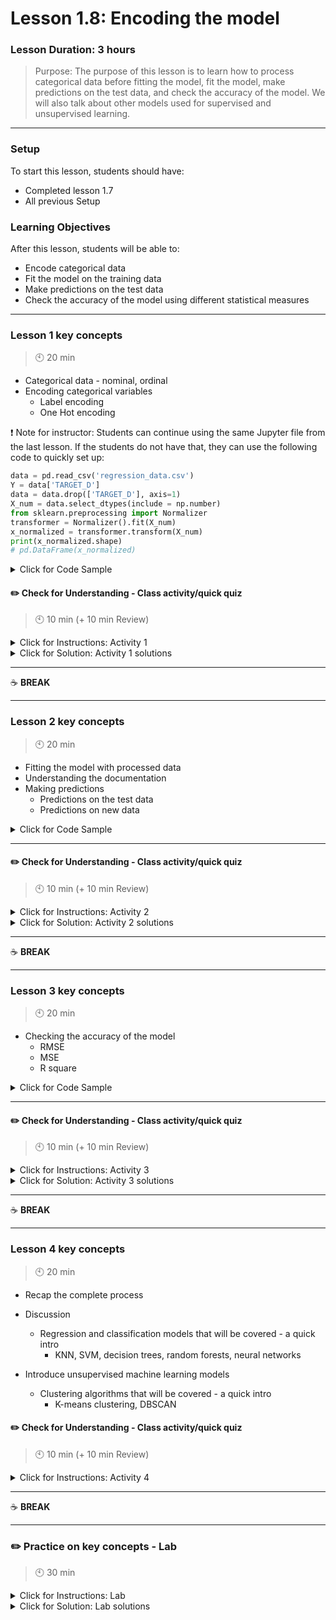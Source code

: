 # Lesson 1.8: Encoding the model

### Lesson Duration: 3 hours

> Purpose: The purpose of this lesson is to learn how to process categorical data before fitting the model, fit the model, make predictions on the test data, and check the accuracy of the model. We will also talk about other models used for supervised and unsupervised learning.

---

### Setup

To start this lesson, students should have:

- Completed lesson 1.7
- All previous Setup

### Learning Objectives

After this lesson, students will be able to:

- Encode categorical data
- Fit the model on the training data
- Make predictions on the test data
- Check the accuracy of the model using different statistical measures

---

### Lesson 1 key concepts

> :clock10: 20 min

- Categorical data - nominal, ordinal
- Encoding categorical variables
  - Label encoding
  - One Hot encoding

:exclamation: Note for instructor: Students can continue using the same Jupyter file from the last lesson. If the students do not have that, they can use the following code to quickly set up:

```python
data = pd.read_csv('regression_data.csv')
Y = data['TARGET_D']
data = data.drop(['TARGET_D'], axis=1)
X_num = data.select_dtypes(include = np.number)
from sklearn.preprocessing import Normalizer
transformer = Normalizer().fit(X_num)
x_normalized = transformer.transform(X_num)
print(x_normalized.shape)
# pd.DataFrame(x_normalized)
```

<details>
<summary> Click for Code Sample </summary>

Links to docs:

- [sklearn.preprocessing.OneHotEncoder](https://scikit-learn.org/stable/modules/generated/sklearn.preprocessing.OneHotEncoder.html)
- [.fit(x)](https://scikit-learn.org/stable/modules/generated/sklearn.preprocessing.OneHotEncoder.html#sklearn.preprocessing.OneHotEncoder.fit)
- [.transform(x)](https://scikit-learn.org/stable/modules/generated/sklearn.preprocessing.OneHotEncoder.html#sklearn.preprocessing.OneHotEncoder.transform)

```python
X_cat = data.select_dtypes(include = np.object)
# pd.get_dummies(X_cat, drop_first=True)
from sklearn.preprocessing import OneHotEncoder

encoder = OneHotEncoder(handle_unknown='error', drop='first').fit(X_cat)
# encoder.categories_
encoded = encoder.transform(X_cat).toarray()
encoded
#le = preprocessing.LabelEncoder().fit(X_cat).transform(X_cat) # ordered wrt value counts
```

</details>

#### :pencil2: Check for Understanding - Class activity/quick quiz

> :clock10: 10 min (+ 10 min Review)

<details>
  <summary> Click for Instructions: Activity 1 </summary>

- Link to [activity 1](https://github.com/ironhack-edu/data_1.08_activities/blob/master/1.08_activity_1.md).

</details>

<details>
  <summary>Click for Solution: Activity 1 solutions</summary>

Keeping One Hot encoding as the reference, talk about how multiple categories in a single column can add a large number of additional columns in the data set. Given that there might be many such categorical columns, this might make the data set sparse, by adding a large number of columns with binary values.

</details>

---

:coffee: **BREAK**

---

### Lesson 2 key concepts

> :clock10: 20 min

- Fitting the model with processed data
- Understanding the documentation
- Making predictions
  - Predictions on the test data
  - Predictions on new data

<details>
<summary> Click for Code Sample </summary>

Links to docs:

- [sklearn.model_selection.train_test_split](https://scikit-learn.org/stable/modules/generated/sklearn.model_selection.train_test_split.html#)
- [sklearn.linear_model.LinearRegression](https://scikit-learn.org/stable/modules/generated/sklearn.linear_model.LinearRegression.html)

```python
X = np.concatenate((x_normalized, encoded), axis=1)
Y = data['TARGET_D']
X_train, X_test, y_train, y_test = train_test_split(X, Y, test_size=0.4, random_state=100)
lm = linear_model.LinearRegression()
model = lm.fit(X_train,y_train)
predictions  = lm.predict(X_test)
r2_score(y_test, predictions)
# to make predictions on the new data, we have to process the data (X features) in the same way.
```

</details>

---

#### :pencil2: Check for Understanding - Class activity/quick quiz

> :clock10: 10 min (+ 10 min Review)

<details>
  <summary> Click for Instructions: Activity 2 </summary>

(_Share the following link with your students. Students should clone/download repository to be able to work on the tasks._)

- Link to [activity 2](https://github.com/ironhack-edu/data_1.08_activities/blob/master/1.08_activity_2.md).

</details>

<details>
  <summary>Click for Solution: Activity 2 solutions</summary>

- Link to [activity 2 solution](https://gist.github.com/ironhack-edu/977e3f18c6035f3f2476a4baf3ab6bf0).

</details>

---

:coffee: **BREAK**

---

### Lesson 3 key concepts

> :clock10: 20 min

- Checking the accuracy of the model
  - RMSE
  - MSE
  - R square

<details>
<summary> Click for Code Sample </summary>

```python
mse = mean_squared_error(y_test, predictions)
print(mse)

rmse = math.sqrt(mse)
print(rmse)

r2 = r2_score(y_test, predictions)
print(r2)

n = len(X_test)
p = X_test.shape[1]
adj_r2 = 1-((1-r2)*(n-1)/(n-p-1))
print(adj_r2)
```

</details>

---

#### :pencil2: Check for Understanding - Class activity/quick quiz

> :clock10: 10 min (+ 10 min Review)

<details>
  <summary> Click for Instructions: Activity 3 </summary>

- Link to [activity 3](https://github.com/ironhack-edu/data_1.08_activities/blob/master/1.08_activity_3.md).

</details>

<details>
  <summary>Click for Solution: Activity 3 solutions</summary>

- MSE is bigger than RMSE, but they have the same information about the error. RMSE has the same magnitude order as the data.

</details>

---

:coffee: **BREAK**

---

### Lesson 4 key concepts

> :clock10: 20 min

- Recap the complete process
- Discussion

  - Regression and classification models that will be covered - a quick intro
    - KNN, SVM, decision trees, random forests, neural networks

- Introduce unsupervised machine learning models
  - Clustering algorithms that will be covered - a quick intro
    - K-means clustering, DBSCAN

#### :pencil2: Check for Understanding - Class activity/quick quiz

> :clock10: 10 min (+ 10 min Review)

<details>
  <summary> Click for Instructions: Activity 4 </summary>

- Link to [activity 4](https://github.com/ironhack-edu/data_1.08_activities/blob/master/1.08_activity_4.md).

</details>

---

:coffee: **BREAK**

---

### :pencil2: Practice on key concepts - Lab

> :clock10: 30 min

<details>
  <summary> Click for Instructions: Lab </summary>

- Link to the lab: [https://github.com/ironhack-labs/lab-customer-analysis-round-6](https://github.com/ironhack-labs/lab-customer-analysis-round-6)

</details>

<details>
  <summary>Click for Solution: Lab solutions</summary>

- Link to the [lab solution](https://gist.github.com/ironhack-edu/3752be235fc0529beffd785a0e6938cb).

</details>
